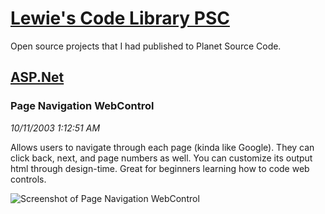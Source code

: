 # [Lewie's Code Library PSC](../../README.md)

Open source projects that I had published to Planet Source Code.

## [ASP.Net](../README.md)

### Page Navigation WebControl

*10/11/2003 1:12:51 AM*

Allows users to navigate through each page (kinda like Google). They can click back, next, and page numbers as well. You can customize its output html through design-time. Great for beginners learning how to code web controls.

![Screenshot of Page Navigation WebControl](/screenshot.jpg)



